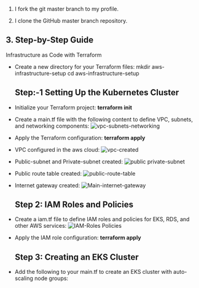 1. I fork the git master branch to my profile.

2. I clone the GitHub master branch repository.

## 3. Step-by-Step Guide
   Infrastructure as Code with Terraform
 
* Create a new directory for your Terraform files:
    mkdir aws-infrastructure-setup
    cd aws-infrastructure-setup
   
   ## Step:-1 Setting Up the Kubernetes Cluster
* Initialize your Terraform project:
  <b>terraform init</b>
* Create a main.tf file with the following content to define VPC, subnets, and networking components:
  ![vpc-subnets-networking](https://github.com/user-attachments/assets/9c0592bb-f85a-425c-a36c-f85b523db33f)
* Apply the Terraform configuration:
  <b>terraform apply</b>
* VPC configured in the aws cloud:
  ![vpc-created](https://github.com/user-attachments/assets/7d764783-f388-4a42-9add-1e47db9c508d)
* Public-subnet and Private-subnet created:
  ![public private-subnet](https://github.com/user-attachments/assets/b1639eac-2e73-4002-9a02-d7b715f7a85a)
* Public route table created:
 ![public-route-table](https://github.com/user-attachments/assets/49bdb711-eceb-46db-969c-5ff0e4560117)
* Internet gateway created:
  ![Main-internet-gateway](https://github.com/user-attachments/assets/89e1763f-8b83-4ba1-af51-b4b612c0d769)
   ## Step 2: IAM Roles and Policies
* Create a iam.tf file to define IAM roles and policies for EKS, RDS, and other AWS services:
  ![IAM-Roles Policies](https://github.com/user-attachments/assets/1a6c5de0-40bc-4837-ad4c-726894676da2)
* Apply the IAM role configuration:
  <b>terraform apply</b>
   ## Step 3: Creating an EKS Cluster
* Add the following to your main.tf to create an EKS cluster with auto-scaling node groups:





  
  



